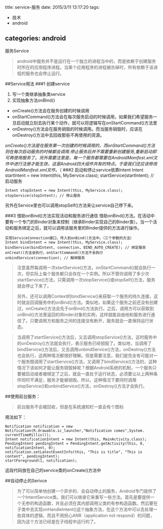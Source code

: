title: service-服务
date: 2015/3/11 13:17:20 
tags:
- 技术
- android

categories: android
---

服务Service
>android中服务并不是运行在一个独立的进程当中的，而是依赖于创建服务时所在的应用程序进程。当某个应用程序的进程被杀掉时，所有依赖于该进程的服务也会停止运行。

##Service用法
###1 创建service
1. 写一个类继承抽象类service
2. 实现抽象方法onBind()
*  onCreate()方法会在服务创建的时候调用
*  onStartCommand()方法会在每次服务启动的时候调用，如果我们希望服务一旦启动就立刻去执行某个动作，就可以将逻辑写在onStartCommand()方法里
*  onDestroy()方法会在服务销毁的时候调用。而当服务销毁时，应该在onDestroy()方法中去回收那些不再使用的资源。
  
*onCreate()方法是在服务第一次创建的时候调用的，而onStartCommand()方法则在每次启动服务的时候都会调用.停止服务后并不需要重新创建服务,重新启动即可再使用服务了。另外需要注意是，每一个服务都需要在AndroidManifest.xml文件中进行注册才能生效，这是Android四大组件共有的特点。于是我们还应该修改AndroidManifest.xml文件。*（
###2 启动和停止service依靠Intent
	Intent startIntent = new Intent(this, MyService.class);
	startService(startIntent); // 启动服务
	
	Intent stopIntent = new Intent(this, MyService.class);
	stopService(stopIntent); // 停止服务
另外在Service里也可以调用stopSelf()方法来让service自己停下来。

###3 借助onBind()方法实现活动和服务进行通信
借助onBind()方法。在活动中要有一个专门的Binder对象来控制（继承Binder实现自己的Binder类）。当一个活动和服务绑定之后，就可以调用该服务里的Binder提供的方法进行操作。
	
	实现ServiceConnection接口，传入到onBind()方法中。（三个参数的方法）
	Intent bindIntent = new Intent(this, MyService.class);
	bindService(bindIntent, connection, BIND_AUTO_CREATE); // 绑定服务 onCreat()方法会执行，onStartCommand()方法不会执行
	unbindService(connection); // 解绑服务

>注意虽然每调用一次startService()方法，onStartCommand()就会执行一次，但实际上每个服务都只会存在一个实例。所以不管你调用了多少次startService()方法，只需调用一次stopService()或stopSelf()方法，服务就会停止下来了。
>
>另外，还可以调用Context的bindService()来获取一个服务的持久连接，这时就会回调服务中的onBind()方法。类似地，如果这个服务之前还没有创建过，onCreate()方法会先于onBind()方法执行。之后，调用方可以获取到onBind()方法里返回的IBinder对象的实例，这样就能自由地和服务进行通信了。只要调用方和服务之间的连接没有断开，服务就会一直保持运行状态。

>当调用了startService()方法后，又去调用stopService()方法，这时服务中的onDestroy()方法就会执行，表示服务已经销毁了。类似地，当调用了bindService()方法后，又去调用unbindService()方法，onDestroy()方法也会执行，这两种情况都很好理解。但是需要注意，我们是完全有可能对一个服务既调用了startService()方法，又调用了bindService()方法的，这种情况下该如何才能让服务销毁掉呢？根据Android系统的机制，一个服务只要被启动或者被绑定了之后，就会一直处于运行状态，必须要让以上两种条件同时不满足，服务才能被销毁。所以，这种情况下要同时调用stopService()和unbindService()方法，onDestroy()方法才会执行。

##使用前台服务：
>前台服务不会被回收，但是在系统通知栏一直会有个图标

用法如下：
	
	Notification notification = new Notification(R.drawable.ic_launcher,"Notification comes",System. currentTimeMillis());
	Intent notificationIntent = new Intent(this, MainActivity.class);
	PendingIntent pendingIntent = PendingIntent.getActivity(this, 0, notificationIntent, 0);
	notification.setLatestEventInfo(this, "This is title", "This is content", pendingIntent);
	startForeground(1, notification);
  这段代码放在自己的service类的onCreate()方法中

##自动停止的Serivce
>为了可以简单地创建一个异步的、会自动停止的服务，Android专门提供了一个IntentService类。我们可以继承它来重写一些方法。首先是要提供一个无参的构造函数，并且必须在其内部调用父类的有参构造函数。然后要在子类中去实现onHandleIntent()这个抽象方法，在这个方法中可以去处理一些具体的逻辑，而且不用担心ANR（application not respond）的问题，因为这个方法已经是在子线程中运行的了。
